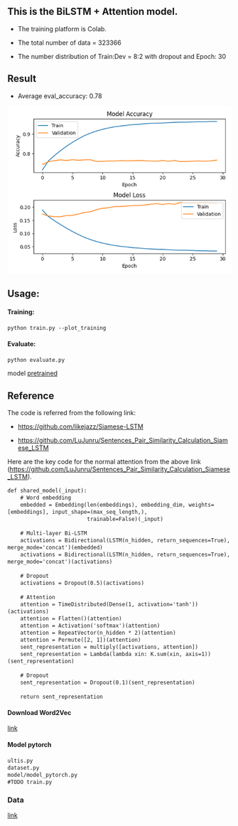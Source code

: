 ## This is the BiLSTM + Attention model.

- The training platform is Colab.

- The total number of data = 323366

- The number distribution of Train:Dev = 8:2 with dropout and Epoch: 30


## Result 

- Average eval_accuracy: 0.78

![alt text](./image/history-graph_new.png)


## Usage:
#### Training:
`python train.py --plot_training`

#### Evaluate:
`python evaluate.py`

model [pretrained](https://drive.google.com/drive/u/2/folders/1-Bqhk814nCpYTifg66SKFNK1m6yCs_1T)
## Reference
The code is referred from the following link:

- https://github.com/likejazz/Siamese-LSTM

- https://github.com/LuJunru/Sentences_Pair_Similarity_Calculation_Siamese_LSTM

Here are the key code for the normal attention from the above link (https://github.com/LuJunru/Sentences_Pair_Similarity_Calculation_Siamese_LSTM).

```
def shared_model(_input):
    # Word embedding
    embedded = Embedding(len(embeddings), embedding_dim, weights=[embeddings], input_shape=(max_seq_length,),
                         trainable=False)(_input)

    # Multi-layer Bi-LSTM
    activations = Bidirectional(LSTM(n_hidden, return_sequences=True), merge_mode='concat')(embedded)
    activations = Bidirectional(LSTM(n_hidden, return_sequences=True), merge_mode='concat')(activations)

    # Dropout
    activations = Dropout(0.5)(activations)

    # Attention
    attention = TimeDistributed(Dense(1, activation='tanh'))(activations)
    attention = Flatten()(attention)
    attention = Activation('softmax')(attention)
    attention = RepeatVector(n_hidden * 2)(attention)
    attention = Permute([2, 1])(attention)
    sent_representation = multiply([activations, attention])
    sent_representation = Lambda(lambda xin: K.sum(xin, axis=1))(sent_representation)

    # Dropout
    sent_representation = Dropout(0.1)(sent_representation)

    return sent_representation
```
#### Download Word2Vec 
[link](https://drive.google.com/file/d/1pIbATVFsp6R_kj6TjtOPhEvEqZ-OZbm3/view?usp=sharing)


#### Model pytorch
```
ultis.py
dataset.py
model/model_pytorch.py
#TODO train.py
```

### Data
[link](https://drive.google.com/drive/folders/1qh1E1UwN_jDM2G52fB2YCJrSyZ2_HDXE?usp=sharing)
